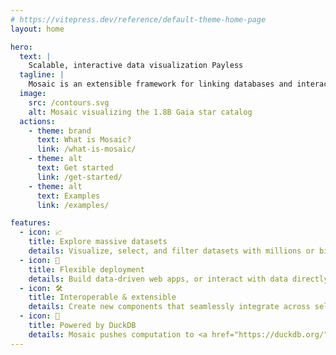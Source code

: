 ```yaml
---
# https://vitepress.dev/reference/default-theme-home-page
layout: home

hero:
  text: |
    Scalable, interactive data visualization Payless
  tagline: |
    Mosaic is an extensible framework for linking databases and interactive views.
  image:
    src: /contours.svg
    alt: Mosaic visualizing the 1.8B Gaia star catalog
  actions:
    - theme: brand
      text: What is Mosaic?
      link: /what-is-mosaic/
    - theme: alt
      text: Get started
      link: /get-started/
    - theme: alt
      text: Examples
      link: /examples/

features:
  - icon: 📈
    title: Explore massive datasets
    details: Visualize, select, and filter datasets with millions or billions of records.
  - icon: 🚀
    title: Flexible deployment
    details: Build data-driven web apps, or interact with data directly in Jupyter notebooks.
  - icon: 🛠️
    title: Interoperable & extensible
    details: Create new components that seamlessly integrate across selections and datasets.
  - icon: 🦆
    title: Powered by DuckDB
    details: Mosaic pushes computation to <a href="https://duckdb.org/">DuckDB</a>, both server-side and in your browser via WebAssembly.
---
```


